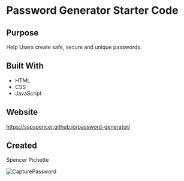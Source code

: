 # Password Generator Starter Code

## Purpose

 Help Users create safe, secure and unique passwords.

## Built With

- HTML
- CSS
- JavaScript

## Website

https://sspspencer.github.io/password-generator/

## Created

Spencer Pichette 

![CapturePassword](https://user-images.githubusercontent.com/92232513/172968935-daac6ee9-4fb8-4e2c-a7d1-4b5cbc69c5ec.PNG)
